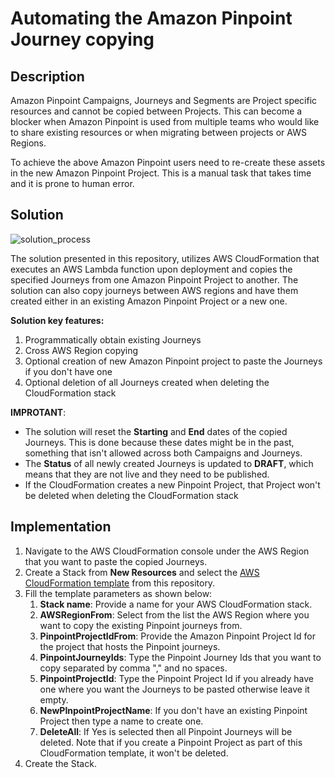 # Automating the Amazon Pinpoint Journey copying

## Description

Amazon Pinpoint Campaigns, Journeys and Segments are Project specific resources and cannot be copied between Projects. This can become a blocker when Amazon Pinpoint is used from multiple teams who would like to share existing resources or when migrating between projects or AWS Regions. 

To achieve the above Amazon Pinpoint users need to re-create these assets in the new Amazon Pinpoint Project. This is a manual task that takes time and it is prone to human error.

## Solution

![solution_process](https://github.com/aws-samples/communication-developer-services-reference-architectures/blob/master/cloudformation/Pinpoint_Journey_Copy_Mechanism/PinpointJourneyCopyProcess.png)

The solution presented in this repository, utilizes AWS CloudFormation that executes an AWS Lambda function upon deployment and copies the specified Journeys from one Amazon Pinpoint Project to another. The solution can also copy journeys between AWS regions and have them created either in an existing Amazon Pinpoint Project or a new one.

**Solution key features:**
1. Programmatically obtain existing Journeys
3. Cross AWS Region copying
4. Optional creation of new Amazon Pinpoint project to paste the Journeys if you don't have one
5. Optional deletion of all Journeys created when deleting the CloudFormation stack

**IMPROTANT**: 
- The solution will reset the **Starting** and **End** dates of the copied Journeys. This is done because these dates might be in the past, something that isn't allowed across both Campaigns and Journeys. 
- The **Status** of all newly created Journeys is updated to **DRAFT**, which means that they are not live and they need to be published.
- If the CloudFormation creates a new Pinpoint Project, that Project won't be deleted when deleting the CloudFormation stack

## Implementation

1. Navigate to the AWS CloudFormation console under the AWS Region that you want to paste the copied Journeys.
2. Create a Stack from **New Resources** and select the [AWS CloudFormation template](SampleCode/JourneyCopyMechanism/cloudformation/PinpointJourneyCopingMechanismCF.yaml) from this repository.
3. Fill the template parameters as shown below:
    1. **Stack name**: Provide a name for your AWS CloudFormation stack.
    2. **AWSRegionFrom**: Select from the list the AWS Region where you want to copy the existing Pinpoint journeys from.
    3. **PinpointProjectIdFrom**: Provide the Amazon Pinpoint Project Id for the project that hosts the Pinpoint journeys.
    4. **PinpointJourneyIds**: Type the Pinpoint Journey Ids that you want to copy separated by comma "," and no spaces.
    5. **PinpointProjectId**: Type the Pinpoint Project Id if you already have one where you want the Journeys to be pasted otherwise leave it empty.
    6. **NewPInpointProjectName**: If you don't have an existing Pinpoint Project then type a name to create one.
    7. **DeleteAll**: If Yes is selected then all Pinpoint Journeys will be deleted. Note that if you create a Pinpoint Project as part of this CloudFormation template, it won't be deleted. 
4. Create the Stack.
